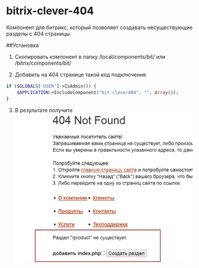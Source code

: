 # bitrix-clever-404
Компонент для битрикс, который позволяет создавать несуществующие разделы с 404 страницы.

##Установка

1. Скопировать компонент в папку /local/components/bit/ или /bitrix/components/bit/

2. Добавить на 404 странице такой код подключения
```php
if ($GLOBALS['USER']->IsAdmin()) {
    $APPLICATION->IncludeComponent("bit:clever404", "", Array());
}
```

3. В результате получите
![Как это выглядит](404.jpg)